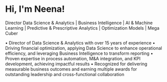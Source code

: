 <h1>Hi, I'm Neena!</h1>
<p>Director Data Science & Analytics | Business Intelligence | AI & Machine Learning | Predictive & Prescriptive Analytics | Optimization Models | Mega Cuber</p>

• Director of Data Science & Analytics with over 15 years of experience 
• Driving financial optimization, applying Data Science to enhance operational efficiency, and leveraging Business Intelligence to transform reporting
• Proven expertise in process automation, M&A integration, and KPI development, achieving impactful results 
• Recognized for delivering measurable business outcomes and earning multiple  awards for outstanding leadership and cross-functional collaboration

